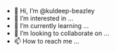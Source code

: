 - 👋 Hi, I’m @kuldeep-beazley
- 👀 I’m interested in ...
- 🌱 I’m currently learning ...
- 💞️ I’m looking to collaborate on ...
- 📫 How to reach me ...

<!---
kuldeep-beazley/kuldeep-beazley is a ✨ special ✨ repository because its `README.md` (this file) appears on your GitHub profile.
You can click the Preview link to take a look at your changes.
--->
